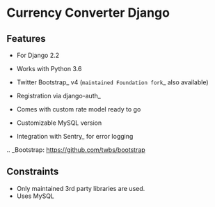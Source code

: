 Currency Converter Django
=======================

Features
---------

* For Django 2.2
* Works with Python 3.6
* Twitter Bootstrap_ v4 (`maintained Foundation fork`_ also available)
* Registration via django-auth_
* Comes with custom rate model ready to go
* Customizable MySQL version

* Integration with Sentry_ for error logging

.. _Bootstrap: https://github.com/twbs/bootstrap

Constraints
-----------

* Only maintained 3rd party libraries are used.
* Uses MySQL 

